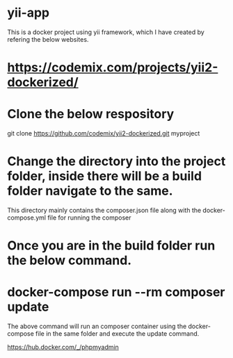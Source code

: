 # yii-app

This is a docker  project using yii framework, which I have created by refering the below websites.

# https://codemix.com/projects/yii2-dockerized/

# Clone the below respository
git clone https://github.com/codemix/yii2-dockerized.git myproject

# Change the directory into the project folder, inside there will be a build folder navigate to the same.

This directory mainly contains the composer.json file along with the docker-compose.yml file for running the composer

# Once you are in the build folder run the below command.

# docker-compose run --rm composer update

The above command will run an composer container using the docker-compose file in the same folder and execute the update command.

https://hub.docker.com/_/phpmyadmin

